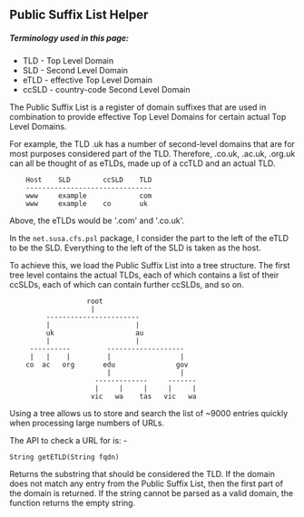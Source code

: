 Public Suffix List Helper
-------------------------

##### Terminology used in this page:

* TLD   - Top Level Domain
* SLD   - Second Level Domain
* eTLD  - effective Top Level Domain
* ccSLD - country-code Second Level Domain

The Public Suffix List is a register of domain suffixes that are used in
combination to provide effective Top Level Domains for certain actual Top
Level Domains.

For example, the TLD .uk has a number of second-level domains that are for most
purposes considered part of the TLD. Therefore, .co.uk, .ac.uk, .org.uk can all
be thought of as eTLDs, made up of a ccTLD and an actual TLD.

```
	Host    SLD        ccSLD    TLD
	-------------------------------
	www     example             com
	www     example    co       uk
```

Above, the eTLDs would be '.com' and '.co.uk'.

In the `net.susa.cfs.psl` package, I consider the part to the left of the eTLD to
be the SLD. Everything to the left of the SLD is taken as the host.

To achieve this, we load the Public Suffix List into a tree structure. The
first tree level contains the actual TLDs, each of which contains a list of
their ccSLDs, each of which can contain further ccSLDs, and so on.

```
                   root
                    |
         -----------------------
         |                     |
         uk                    au
         |                     |
     ----------         -------------------
     |   |    |         |                 |
    co  ac   org       edu               gov
                        |                 |
                     -------------     -------
                     |     |     |     |     |
                    vic   wa    tas   vic   wa
```

Using a tree allows us to store and search the list of ~9000 entries quickly
when processing large numbers of URLs.

The API to check a URL for is: -

	String getETLD(String fqdn)
	
Returns the substring that should be considered the TLD. If the domain does not
match any entry from the Public Suffix List, then the first part of the domain
is returned. If the string cannot be parsed as a valid domain, the function
returns the empty string.

